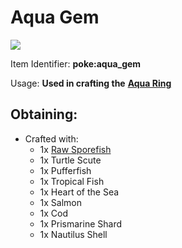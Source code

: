 # Aqua Gem

![](https://github.com/ItsMePok/PFE/assets/136857747/7cac49d0-bdf8-4827-a80e-663065c5a6fd)

Item Identifier: **poke:aqua\_gem**

Usage: **Used in crafting the** [**Aqua Ring**](https://github.com/ItsMePok/PFE/wiki/Aqua-Ring)

## Obtaining:

* Crafted with:
  * 1x [Raw Sporefish](https://github.com/ItsMePok/PFE/wiki/Raw-Sporefish)
  * 1x Turtle Scute
  * 1x Pufferfish
  * 1x Tropical Fish
  * 1x Heart of the Sea
  * 1x Salmon
  * 1x Cod
  * 1x Prismarine Shard
  * 1x Nautilus Shell
